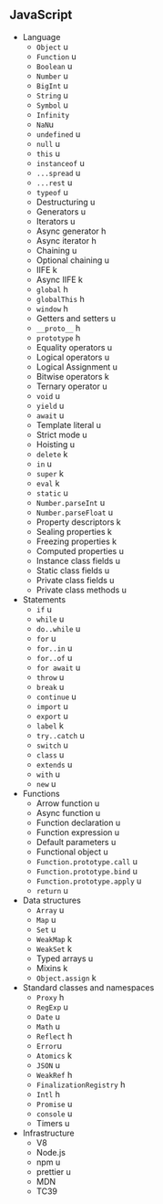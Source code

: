## JavaScript

- Language
  - `Object` u
  - `Function` u
  - `Boolean` u
  - `Number` u
  - `BigInt` u
  - `String` u
  - `Symbol` u
  - `Infinity`
  - `NaN`u 
  - `undefined` u
  - `null` u
  - `this` u
  - `instanceof` u
  - `...spread` u
  - `...rest` u
  - `typeof` u
  - Destructuring u
  - Generators u
  - Iterators u
  - Async generator h
  - Async iterator h
  - Chaining u
  - Optional chaining u
  - IIFE k
  - Async IIFE k
  - `global` h
  - `globalThis` h
  - `window` h
  - Getters and setters u
  - `__proto__` h
  - `prototype` h
  - Equality operators u
  - Logical operators u
  - Logical Assignment u
  - Bitwise operators k
  - Ternary operator u
  - `void` u
  - `yield` u
  - `await` u
  - Template literal u
  - Strict mode u
  - Hoisting u
  - `delete` k
  - `in` u
  - `super` k
  - `eval` k
  - `static` u
  - `Number.parseInt` u
  - `Number.parseFloat` u
  - Property descriptors k
  - Sealing properties k
  - Freezing properties k
  - Computed properties u
  - Instance class fields u
  - Static class fields u
  - Private class fields u
  - Private class methods u
- Statements
  - `if` u
  - `while` u
  - `do..while` u
  - `for` u
  - `for..in` u
  - `for..of` u
  - `for await` u
  - `throw` u
  - `break` u
  - `continue` u
  - `import` u
  - `export` u
  - `label` k
  - `try..catch` u
  - `switch` u
  - `class` u
  - `extends` u
  - `with` u
  - `new` u
- Functions
  - Arrow function u
  - Async function u
  - Function declaration u
  - Function expression u
  - Default parameters u
  - Functional object u
  - `Function.prototype.call` u
  - `Function.prototype.bind` u
  - `Function.prototype.apply` u
  - `return` u
- Data structures
  - `Array` u
  - `Map` u
  - `Set` u
  - `WeakMap` k
  - `WeakSet` k
  - Typed arrays u
  - Mixins k
  - `Object.assign` k
- Standard classes and namespaces
  - `Proxy` h
  - `RegExp` u
  - `Date` u
  - `Math` u
  - `Reflect` h
  - `Error`u
  - `Atomics` k
  - `JSON` u
  - `WeakRef` h
  - `FinalizationRegistry` h
  - `Intl` h
  - `Promise` u
  - `console` u
  - Timers u
- Infrastructure
  - V8
  - Node.js
  - npm u
  - prettier u
  - MDN
  - TC39
